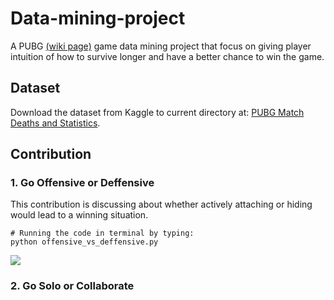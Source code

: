 # Data-mining-project
A PUBG [(wiki page)](https://en.wikipedia.org/wiki/PlayerUnknown%27s_Battlegrounds) game data mining project that focus on giving player intuition of how to survive longer and have a better chance to win the game.

## Dataset
Download the dataset from Kaggle to current directory at: [PUBG Match Deaths and Statistics](https://www.kaggle.com/skihikingkevin/pubg-match-deaths/data).

## Contribution

### 1. Go Offensive or Deffensive
  This contribution is discussing about whether actively attaching or hiding would lead to a winning situation.
  
  ```
  # Running the code in terminal by typing:
  python offensive_vs_deffensive.py
  ```
  ![](https://github.com/MingoLi/Data-mining-project/blob/master/offensive_vs_defensive.png)
  
### 2. Go Solo or Collaborate
